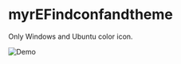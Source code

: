 # myrEFindconfandtheme
Only Windows and Ubuntu color icon.

![Demo](https://github.com/Ljqiii/myrEFindconfandtheme/blob/master/demo.png)